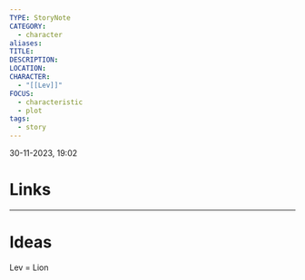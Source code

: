 ```yaml
---
TYPE: StoryNote
CATEGORY:
  - character
aliases: 
TITLE: 
DESCRIPTION: 
LOCATION: 
CHARACTER:
  - "[[Lev]]"
FOCUS:
  - characteristic
  - plot
tags:
  - story
---
```


30-11-2023, 19:02



# Links



- - - 
# Ideas

Lev = Lion
